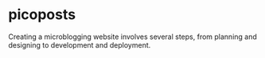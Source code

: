 # picoposts
Creating a microblogging website involves several steps, from planning and designing to development and deployment.
